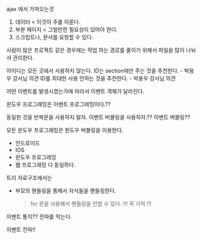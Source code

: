 ajax 에서 가져오는것
1. 데이터 < 이것이 주를 이룬다.
2. 부분 페이지 < 그럴만한 필요성이 있어야 한다.
3. 스크립트나, 문서를 요청할 수 있다.

사람이 많은 프로젝트 같은 경우에는 작업 하는 경로를 줄이기 위해서
파일을 많이 나눠서 관리한다.

아이디는 모든 곳에서 사용하지 않는다.
ID는 section에만 주는 것을 추천한다. - 박용우 강사님 의견
ID를 최대한 사용 안하는 것을 추천한다. - 박용우 강사님 의견

어떤 이벤트를 발생시켰는가에 따라서 이벤트 객체가 달라진다.

윈도우 프로그래밍은 이벤트 프로그래밍이다.??


동일한 것을 반복문을 사용하지 말자.
이벤트 버블링을 사용하자.??
이벤트 버블링??

모든 윈도우 프로그래밍은 윈도우 버블링을 이용한다.
- 안드로이드
- IOS
- 윈도우 프로그래밍
- 웹 프로그래밍
다 동일하다.

트리 자료구조에서는
- 부모의 핸들링을 통해서 자식들을 핸들링한다. 
    > for 문을 사용해서 핸들링을 안할 수 있다. !!! 꼭 기억 !!!

이벤트 통지??
전파를 막는다.

이벤트 전파!!